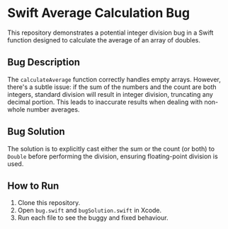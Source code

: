 # Swift Average Calculation Bug

This repository demonstrates a potential integer division bug in a Swift function designed to calculate the average of an array of doubles.

## Bug Description
The `calculateAverage` function correctly handles empty arrays. However, there's a subtle issue: if the sum of the numbers and the count are both integers, standard division will result in integer division, truncating any decimal portion. This leads to inaccurate results when dealing with non-whole number averages. 

## Bug Solution
The solution is to explicitly cast either the sum or the count (or both) to `Double` before performing the division, ensuring floating-point division is used.

## How to Run
1. Clone this repository.
2. Open `bug.swift` and `bugSolution.swift` in Xcode.
3. Run each file to see the buggy and fixed behaviour.